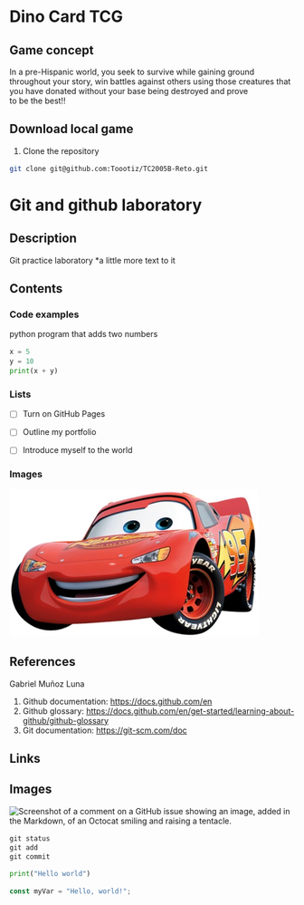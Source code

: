# Dino Card TCG


## Game concept
In a pre-Hispanic world, you seek to survive while gaining ground throughout your story, win battles against others using those creatures that you have donated without your base being destroyed and prove to be the best!!


## Download local game

1. Clone the repository

```sh
git clone git@github.com:Toootiz/TC2005B-Reto.git
```





































# Git and github laboratory
## Description

Git practice laboratory *a little more text to it

## Contents

### Code examples
python program that adds two numbers
```python
x = 5
y = 10
print(x + y)
```

### Lists

- [ ] Turn on GitHub Pages
- [ ] Outline my portfolio
- [ ] Introduce myself to the world



### Images
<img title="a title" alt="Alt text" src="/REayo.jpg">

## References
Gabriel Muñoz Luna
1. Github documentation: https://docs.github.com/en
2. Github glossary: https://docs.github.com/en/get-started/learning-about-github/github-glossary
3. Git documentation: https://git-scm.com/doc
   
## Links

## Images

![Screenshot of a comment on a GitHub issue showing an image, added in the Markdown, 
of an Octocat smiling and raising a tentacle.](https://myoctocat.com/assets/images/base-octocat.svg)
```
git status
git add
git commit
```

```python
print("Hello world")
```

```javascript
const myVar = "Hello, world!";
```
